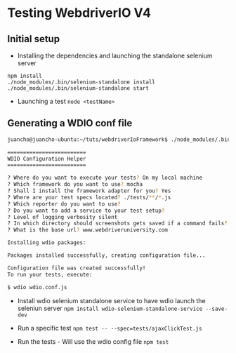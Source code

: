 # Testing WebdriverIO V4
## Initial setup
* Installing the dependencies and launching the standalone selenium server
```
npm install
./node_modules/.bin/selenium-standalone install
./node_modules/.bin/selenium-standalone start
```

* Launching a test
`node <testName>`

## Generating a WDIO conf file
```bash
juancho@juancho-ubuntu:~/tuts/webdriverIoFramework$ ./node_modules/.bin/wdio

=========================
WDIO Configuration Helper
=========================

? Where do you want to execute your tests? On my local machine
? Which framework do you want to use? mocha
? Shall I install the framework adapter for you? Yes
? Where are your test specs located? ./tests/**/*.js
? Which reporter do you want to use? 
? Do you want to add a service to your test setup? 
? Level of logging verbosity silent
? In which directory should screenshots gets saved if a command fails? ./errorShots/
? What is the base url? www.webdriveruniversity.com

Installing wdio packages:

Packages installed successfully, creating configuration file...

Configuration file was created successfully!
To run your tests, execute:

$ wdio wdio.conf.js

```
* Install wdio selenium standalone service to have wdio launch the seleniun server
`npm install wdio-selenium-standalone-service --save-dev`

* Run a specific test
`npm test -- --spec=tests/ajaxClickTest.js`

* Run the tests - Will use the wdio config file
`npm test`

